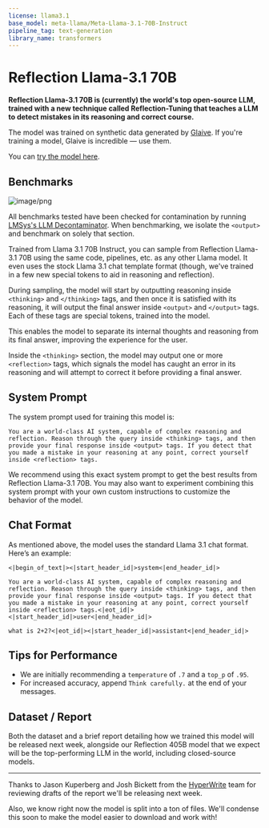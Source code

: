 ```yaml
---
license: llama3.1
base_model: meta-llama/Meta-Llama-3.1-70B-Instruct
pipeline_tag: text-generation
library_name: transformers
---
```

# Reflection Llama-3.1 70B

**Reflection Llama-3.1 70B is (currently) the world's top open-source LLM, trained with a new technique called Reflection-Tuning that teaches a LLM to detect mistakes in its reasoning and correct course.**

The model was trained on synthetic data generated by [Glaive](https://glaive.ai). If you're training a model, Glaive is incredible — use them.

You can [try the model here](https://reflection-playground-production.up.railway.app/).

## Benchmarks
![image/png](https://cdn-uploads.huggingface.co/production/uploads/60518f3731c5be7f3dd5ebc3/zNs-ZFs0SbnomH7mikiOU.png)

All benchmarks tested have been checked for contamination by running [LMSys's LLM Decontaminator](https://github.com/lm-sys/llm-decontaminator). When benchmarking, we isolate the `<output>` and benchmark on solely that section.

Trained from Llama 3.1 70B Instruct, you can sample from Reflection Llama-3.1 70B using the same code, pipelines, etc. as any other Llama model. It even uses the stock Llama 3.1 chat template format (though, we've trained in a few new special tokens to aid in reasoning and reflection).

During sampling, the model will start by outputting reasoning inside `<thinking>` and `</thinking>` tags, and then once it is satisfied with its reasoning, it will output the final answer inside `<output>` and `</output>` tags. Each of these tags are special tokens, trained into the model.

This enables the model to separate its internal thoughts and reasoning from its final answer, improving the experience for the user.

Inside the `<thinking>` section, the model may output one or more `<reflection>` tags, which signals the model has caught an error in its reasoning and will attempt to correct it before providing a final answer.

## System Prompt

The system prompt used for training this model is:

```
You are a world-class AI system, capable of complex reasoning and reflection. Reason through the query inside <thinking> tags, and then provide your final response inside <output> tags. If you detect that you made a mistake in your reasoning at any point, correct yourself inside <reflection> tags.
```

We recommend using this exact system prompt to get the best results from Reflection Llama-3.1 70B. You may also want to experiment combining this system prompt with your own custom instructions to customize the behavior of the model.

## Chat Format

As mentioned above, the model uses the standard Llama 3.1 chat format. Here’s an example:

```
<|begin_of_text|><|start_header_id|>system<|end_header_id|>

You are a world-class AI system, capable of complex reasoning and reflection. Reason through the query inside <thinking> tags, and then provide your final response inside <output> tags. If you detect that you made a mistake in your reasoning at any point, correct yourself inside <reflection> tags.<|eot_id|><|start_header_id|>user<|end_header_id|>

what is 2+2?<|eot_id|><|start_header_id|>assistant<|end_header_id|>
```

## Tips for Performance

- We are initially recommending a `temperature` of `.7` and a `top_p` of `.95`.
- For increased accuracy, append `Think carefully.` at the end of your messages.

## Dataset / Report

Both the dataset and a brief report detailing how we trained this model will be released next week, alongside our Reflection 405B model that we expect will be the top-performing LLM in the world, including closed-source models.

---

Thanks to Jason Kuperberg and Josh Bickett from the [HyperWrite](https://hyperwriteai.com) team for reviewing drafts of the report we'll be releasing next week.

Also, we know right now the model is split into a ton of files. We'll condense this soon to make the model easier to download and work with!
